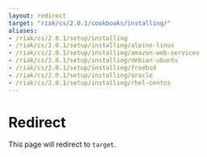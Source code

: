 ```yaml
---
layout: redirect
target: "riak/cs/2.0.1/cookbooks/installing/"
aliases:
- /riak/cs/2.0.1/setup/installing
- /riak/cs/2.0.1/setup/installing/alpine-linux
- /riak/cs/2.0.1/setup/installing/amazon-web-services
- /riak/cs/2.0.1/setup/installing/debian-ubuntu
- /riak/cs/2.0.1/setup/installing/freebsd
- /riak/cs/2.0.1/setup/installing/oracle
- /riak/cs/2.0.1/setup/installing/rhel-centos
---
```


# Redirect

This page will redirect to `target`.
